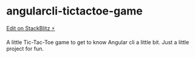 # angularcli-tictactoe-game

[Edit on StackBlitz ⚡️](https://stackblitz.com/edit/angularcli-tictactoe-game)

A little Tic-Tac-Toe game to get to know Angular cli a little bit.
Just a little project for fun.
